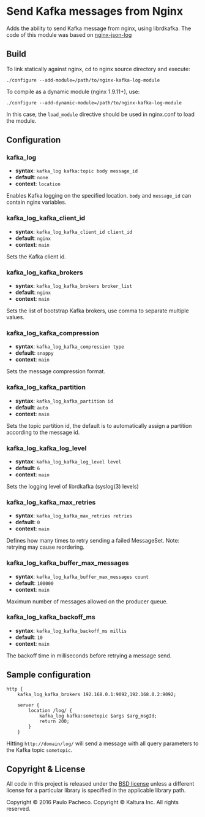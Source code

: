 # Send Kafka messages from Nginx

Adds the ability to send Kafka message from nginx, using librdkafka.
The code of this module was based on [nginx-json-log](https://github.com/fooinha/nginx-json-log)

## Build

To link statically against nginx, cd to nginx source directory and execute:

    ./configure --add-module=/path/to/nginx-kafka-log-module

To compile as a dynamic module (nginx 1.9.11+), use:
  
	./configure --add-dynamic-module=/path/to/nginx-kafka-log-module

In this case, the `load_module` directive should be used in nginx.conf to load the module.

## Configuration

### kafka_log
* **syntax**: `kafka_log kafka:topic body message_id`
* **default**: `none`
* **context**: `location`

Enables Kafka logging on the specified location. `body` and `message_id` can contain nginx variables.

### kafka_log_kafka_client_id
* **syntax**: `kafka_log_kafka_client_id client_id`
* **default**: `nginx`
* **context**: `main`

Sets the Kafka client id.

### kafka_log_kafka_brokers
* **syntax**: `kafka_log_kafka_brokers broker_list`
* **default**: `nginx`
* **context**: `main`

Sets the list of bootstrap Kafka brokers, use comma to separate multiple values.

### kafka_log_kafka_compression
* **syntax**: `kafka_log_kafka_compression type`
* **default**: `snappy`
* **context**: `main`

Sets the message compression format.

### kafka_log_kafka_partition
* **syntax**: `kafka_log_kafka_partition id`
* **default**: `auto`
* **context**: `main`

Sets the topic partition id, the default is to automatically assign a partition according to the message id.

### kafka_log_kafka_log_level
* **syntax**: `kafka_log_kafka_log_level level`
* **default**: `6`
* **context**: `main`

Sets the logging level of librdkafka (syslog(3) levels)

### kafka_log_kafka_max_retries
* **syntax**: `kafka_log_kafka_max_retries retries`
* **default**: `0`
* **context**: `main`

Defines how many times to retry sending a failed MessageSet. 
Note: retrying may cause reordering. 

### kafka_log_kafka_buffer_max_messages
* **syntax**: `kafka_log_kafka_buffer_max_messages count`
* **default**: `100000`
* **context**: `main`

Maximum number of messages allowed on the producer queue. 

### kafka_log_kafka_backoff_ms
* **syntax**: `kafka_log_kafka_backoff_ms millis`
* **default**: `10`
* **context**: `main`

The backoff time in milliseconds before retrying a message send. 

## Sample configuration
```
http {
	kafka_log_kafka_brokers 192.168.0.1:9092,192.168.0.2:9092;
	
	server {
		location /log/ {
			kafka_log kafka:sometopic $args $arg_msgId;
			return 200;
		}
	}
```
Hitting `http://domain/log/` will send a message with all query parameters to the Kafka topic `sometopic`.

## Copyright & License

All code in this project is released under the [BSD license](https://github.com/kaltura/nginx-kafka-log-module/blob/master/LICENSE) unless a different license for a particular library is specified in the applicable library path. 

Copyright © 2016 Paulo Pacheco.
Copyright © Kaltura Inc. 
All rights reserved.
